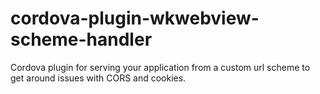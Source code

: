 # cordova-plugin-wkwebview-scheme-handler

Cordova plugin for serving your application from a custom url scheme to get around issues with CORS and cookies.
